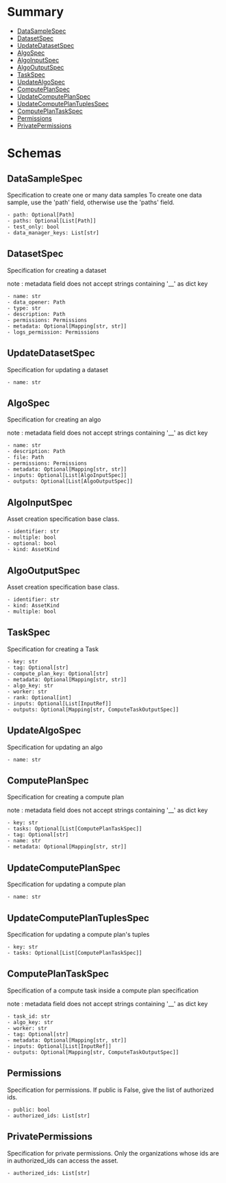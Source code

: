 # Summary

- [DataSampleSpec](#DataSampleSpec)
- [DatasetSpec](#DatasetSpec)
- [UpdateDatasetSpec](#UpdateDatasetSpec)
- [AlgoSpec](#AlgoSpec)
- [AlgoInputSpec](#AlgoInputSpec)
- [AlgoOutputSpec](#AlgoOutputSpec)
- [TaskSpec](#TaskSpec)
- [UpdateAlgoSpec](#UpdateAlgoSpec)
- [ComputePlanSpec](#ComputePlanSpec)
- [UpdateComputePlanSpec](#UpdateComputePlanSpec)
- [UpdateComputePlanTuplesSpec](#UpdateComputePlanTuplesSpec)
- [ComputePlanTaskSpec](#ComputePlanTaskSpec)
- [Permissions](#Permissions)
- [PrivatePermissions](#PrivatePermissions)


# Schemas

## DataSampleSpec
Specification to create one or many data samples
To create one data sample, use the 'path' field, otherwise use
the 'paths' field.
```text
- path: Optional[Path]
- paths: Optional[List[Path]]
- test_only: bool
- data_manager_keys: List[str]
```

## DatasetSpec
Specification for creating a dataset

note : metadata field does not accept strings containing '__' as dict key
```text
- name: str
- data_opener: Path
- type: str
- description: Path
- permissions: Permissions
- metadata: Optional[Mapping[str, str]]
- logs_permission: Permissions
```

## UpdateDatasetSpec
Specification for updating a dataset
```text
- name: str
```

## AlgoSpec
Specification for creating an algo

note : metadata field does not accept strings containing '__' as dict key
```text
- name: str
- description: Path
- file: Path
- permissions: Permissions
- metadata: Optional[Mapping[str, str]]
- inputs: Optional[List[AlgoInputSpec]]
- outputs: Optional[List[AlgoOutputSpec]]
```

## AlgoInputSpec
Asset creation specification base class.
```text
- identifier: str
- multiple: bool
- optional: bool
- kind: AssetKind
```

## AlgoOutputSpec
Asset creation specification base class.
```text
- identifier: str
- kind: AssetKind
- multiple: bool
```

## TaskSpec
Specification for creating a Task
```text
- key: str
- tag: Optional[str]
- compute_plan_key: Optional[str]
- metadata: Optional[Mapping[str, str]]
- algo_key: str
- worker: str
- rank: Optional[int]
- inputs: Optional[List[InputRef]]
- outputs: Optional[Mapping[str, ComputeTaskOutputSpec]]
```

## UpdateAlgoSpec
Specification for updating an algo
```text
- name: str
```

## ComputePlanSpec
Specification for creating a compute plan

note : metadata field does not accept strings containing '__' as dict key
```text
- key: str
- tasks: Optional[List[ComputePlanTaskSpec]]
- tag: Optional[str]
- name: str
- metadata: Optional[Mapping[str, str]]
```

## UpdateComputePlanSpec
Specification for updating a compute plan
```text
- name: str
```

## UpdateComputePlanTuplesSpec
Specification for updating a compute plan's tuples
```text
- key: str
- tasks: Optional[List[ComputePlanTaskSpec]]
```

## ComputePlanTaskSpec
Specification of a compute task inside a compute plan specification

note : metadata field does not accept strings containing '__' as dict key
```text
- task_id: str
- algo_key: str
- worker: str
- tag: Optional[str]
- metadata: Optional[Mapping[str, str]]
- inputs: Optional[List[InputRef]]
- outputs: Optional[Mapping[str, ComputeTaskOutputSpec]]
```

## Permissions
Specification for permissions. If public is False,
give the list of authorized ids.
```text
- public: bool
- authorized_ids: List[str]
```

## PrivatePermissions
Specification for private permissions. Only the organizations whose
ids are in authorized_ids can access the asset.
```text
- authorized_ids: List[str]
```

